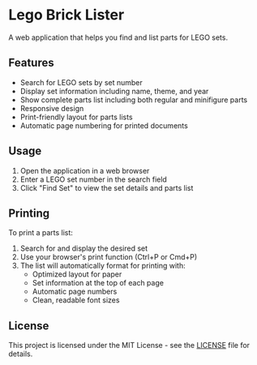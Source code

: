 # Lego Brick Lister

A web application that helps you find and list parts for LEGO sets.

## Features

- Search for LEGO sets by set number
- Display set information including name, theme, and year
- Show complete parts list including both regular and minifigure parts
- Responsive design
- Print-friendly layout for parts lists
- Automatic page numbering for printed documents

## Usage

1. Open the application in a web browser
2. Enter a LEGO set number in the search field
3. Click "Find Set" to view the set details and parts list

## Printing

To print a parts list:
1. Search for and display the desired set
2. Use your browser's print function (Ctrl+P or Cmd+P)
3. The list will automatically format for printing with:
   - Optimized layout for paper
   - Set information at the top of each page
   - Automatic page numbers
   - Clean, readable font sizes

## License

This project is licensed under the MIT License - see the [LICENSE](LICENSE) file for details.
